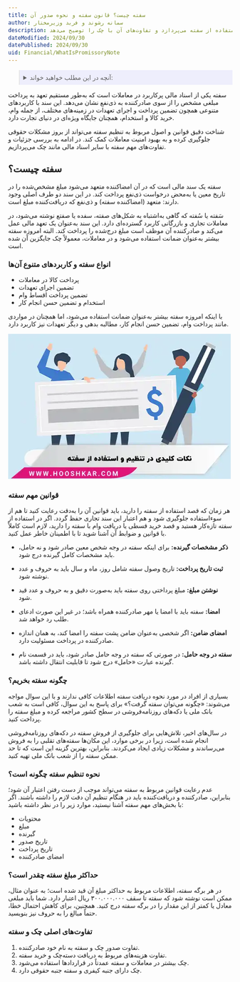 ```yaml
---
title: سفته چیست؟ قانون سفته و نحوه صدور آن
author: سمانه رشوند و فربد وزیرمختار
description: سفته یک سند مالی مهم در معاملات تجاری است که تعهد پرداخت مبلغ مشخصی را نشان می‌دهد. این مقاله به بررسی ماهیت، کاربردها، قوانین و نحوه استفاده از سفته می‌پردازد و تفاوت‌های آن با چک را توضیح می‌دهد.
dateModified: 2024/09/30
datePublished: 2024/09/30
uid: Financial/WhatIsPromissoryNote
---
```

<blockquote style="background-color:#eeeefc; padding:0.5rem">
<details>
  <summary>آنچه در این مطلب خواهید خواند:</summary>
  <ul>
      <li>سفته چیست؟</li>
      <li>انواع سفته و کاربردهای متنوع آن‌ها</li>
      <li>قوانین مهم سفته</li>
      <li>چگونه سفته بخریم؟</li>
      <li>نحوه تنظیم سفته چگونه است؟</li>
      <li>حداکثر مبلغ سفته چقدر است؟</li>
      <li>تفاوت‌های اصلی چک و سفته</li>
  </ul>
</details>
</blockquote>

سفته یکی از اسناد مالی پرکاربرد در معاملات است که به‌طور مستقیم تعهد به پرداخت مبلغی مشخص را از سوی صادرکننده به ذی‌نفع نشان می‌دهد. این سند با کاربردهای متنوعی همچون تضمین پرداخت و اجرای تعهدات در زمینه‌های مختلف، از جمله وام، خرید کالا و استخدام، همچنان جایگاه ویژه‌ای در دنیای تجارت دارد. 

شناخت دقیق قوانین و اصول مربوط به تنظیم سفته می‌تواند از بروز مشکلات حقوقی جلوگیری کرده و به بهبود امنیت معاملات کمک کند. در ادامه به بررسی جزئیات و تفاوت‌های مهم سفته با سایر اسناد مالی مانند چک می‌پردازیم.

## سفته چیست؟

سفته یک سند مالی است که در آن امضاکننده متعهد می‌شود مبلغ مشخص‌شده را در تاریخ معین یا به‌محض درخواست ذی‌نفع پرداخت کند. در این سند دو طرف اصلی وجود دارند: متعهد (امضاکننده سفته) و ذی‌نفع که دریافت‌کننده مبلغ است.

سَفته یا سُفته که گاهی به‌اشتباه به شکل‌های صفته، سفده یا صفتع نوشته می‌شود، در معاملات تجاری و بازرگانی کاربرد گسترده‌ای دارد. این سند به‌عنوان یک تعهد مالی عمل می‌کند و صادرکننده آن موظف است مبلغ درج‌شده را پرداخت کند. البته امروزه سفته بیشتر به‌عنوان ضمانت استفاده می‌شود و در معاملات، معمولاً چک جایگزین آن شده است.

### انواع سفته و کاربردهای متنوع آن‌ها

-	پرداخت کالا در معاملات  
-	تضمین اجرای تعهدات  
-	تضمین پرداخت اقساط وام  
-	استخدام و تضمین حسن انجام کار  

با اینکه امروزه سفته بیشتر به‌عنوان ضمانت استفاده می‌شود، اما همچنان در مواردی مانند پرداخت وام، تضمین حسن انجام کار، مطالبه بدهی و دیگر تعهدات نیز کاربرد دارد.

![نکات کلیدی در تنظیم و استفاده از سفته](./Images/RulesOfPromissoryNote.webp)

### قوانین مهم سفته 

هر زمان که قصد استفاده از سفته را دارید، باید قوانین آن را به‌دقت رعایت کنید تا هم از سوءاستفاده جلوگیری شود و هم اعتبار این سند تجاری حفظ گردد. اگر در استفاده از سفته تازه‌کار هستید و قصد خرید قسطی یا دریافت وام با سفته را دارید، لازم است کاملاً با قوانین و ضوابط آن آشنا شوید تا با اطمینان خاطر عمل کنید.

- **ذکر مشخصات گیرنده:** برای اینکه سفته در وجه شخص معین صادر شود و نه حامل، باید مشخصات کامل گیرنده درج شود.

- **ثبت تاریخ پرداخت:** تاریخ وصول سفته شامل روز، ماه و سال باید به حروف و عدد نوشته شود.

- **نوشتن مبلغ:** مبلغ پرداختی روی سفته باید به‌صورت دقیق و به حروف و عدد قید شود.

- **امضا:** سفته باید با امضا یا مهر صادرکننده همراه باشد؛ در غیر این صورت ادعای طلب رد خواهد شد.

- **امضای ضامن:** اگر شخصی به‌عنوان ضامن پشت سفته را امضا کند، به همان اندازه صادرکننده در پرداخت مسئولیت دارد.

- **سفته در وجه حامل:** در صورتی که سفته در وجه حامل صادر شود، باید در قسمت نام گیرنده عبارت «حامل» درج شود تا قابلیت انتقال داشته باشد.

### چگونه سفته بخریم؟ 

بسیاری از افراد در مورد نحوه دریافت سفته اطلاعات کافی ندارند و با این سوال مواجه می‌شوند: «چگونه می‌توان سفته گرفت؟» برای پاسخ به این سوال، کافی است به شعب بانک ملی یا دکه‌های روزنامه‌فروشی در سطح کشور مراجعه کرده و مبلغ سفته را پرداخت کنید. 

در سال‌های اخیر، تلاش‌هایی برای جلوگیری از فروش سفته در دکه‌های روزنامه‌فروشی انجام شده است، زیرا در برخی موارد، این مکان‌ها سفته‌های تقلبی را به فروش می‌رساندند و مشکلات زیادی ایجاد می‌کردند. بنابراین، بهترین گزینه این است که تا حد ممکن سفته را از شعب بانک ملی تهیه کنید.

### نحوه تنظیم سفته چگونه است؟

عدم رعایت قوانین مربوط به سفته می‌تواند موجب از دست رفتن اعتبار آن شود؛ بنابراین، صادرکننده و دریافت‌کننده باید در هنگام تنظیم آن دقت لازم را داشته باشند. اگر با بخش‌های مهم سفته آشنا نیستید، موارد زیر را در نظر داشته باشید:

- محتویات
- مبلغ
- گیرنده
- تاریخ صدور
- تاریخ پرداخت
- امضای صادرکننده

### حداکثر مبلغ سفته چقدر است؟

در هر برگه سفته، اطلاعات مربوط به حداکثر مبلغ آن قید شده است؛ به عنوان مثال، ممکن است نوشته شود که سفته تا سقف ۳۰۰.۰۰۰.۰۰۰ ریال اعتبار دارد. شما باید مبلغی معادل یا کمتر از این مقدار را در برگه سفته درج کنید. همچنین، برای کاهش احتمال خطا، حتماً مبالغ را به حروف نیز بنویسید.

### تفاوت‌های اصلی چک و سفته

1)	تفاوت صدور چک و سفته به نام خود صادرکننده. 
2)	تفاوت هزینه‌های مربوط به دریافت دسته‌چک و خرید سفته.
3)	چک بیشتر در معاملات و سفته عمدتاً در قراردادها استفاده می‌شود.
4)	چک دارای جنبه کیفری و سفته جنبه حقوقی دارد.  
